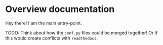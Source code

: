 # Overview documentation

Hey there!
I am the main entry-point.

TODO: Think about how the `conf.py` files could be merged together!
Or if this would create conflicts with `readthedocs`.
